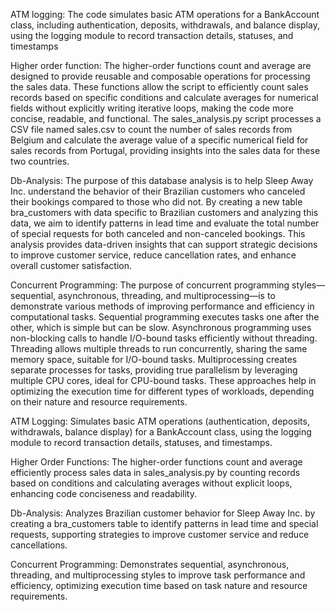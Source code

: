 ATM logging: The code simulates basic ATM operations for a BankAccount class, including authentication, deposits, withdrawals, and balance display, using the logging module to record transaction details, statuses, and timestamps

Higher order function: The higher-order functions count and average are designed to provide reusable and composable operations for processing the sales data. These functions allow the script to efficiently count sales records based on specific conditions and calculate averages for numerical fields without explicitly writing iterative loops, making the code more concise, readable, and functional. The sales_analysis.py script processes a CSV file named sales.csv to count the number of sales records from Belgium and calculate the average value of a specific numerical field for sales records from Portugal, providing insights into the sales data for these two countries.

Db-Analysis: The purpose of this database analysis is to help Sleep Away Inc. understand the behavior of their Brazilian customers who canceled their bookings compared to those who did not. By creating a new table bra_customers with data specific to Brazilian customers and analyzing this data, we aim to identify patterns in lead time and evaluate the total number of special requests for both canceled and non-canceled bookings. This analysis provides data-driven insights that can support strategic decisions to improve customer service, reduce cancellation rates, and enhance overall customer satisfaction.

Concurrent Programming: The purpose of concurrent programming styles—sequential, asynchronous, threading, and multiprocessing—is to demonstrate various methods of improving performance and efficiency in computational tasks. Sequential programming executes tasks one after the other, which is simple but can be slow. Asynchronous programming uses non-blocking calls to handle I/O-bound tasks efficiently without threading. Threading allows multiple threads to run concurrently, sharing the same memory space, suitable for I/O-bound tasks. Multiprocessing creates separate processes for tasks, providing true parallelism by leveraging multiple CPU cores, ideal for CPU-bound tasks. These approaches help in optimizing the execution time for different types of workloads, depending on their nature and resource requirements. 

ATM Logging: Simulates basic ATM operations (authentication, deposits, withdrawals, balance display) for a BankAccount class, using the logging module to record transaction details, statuses, and timestamps.

Higher Order Functions: The higher-order functions count and average efficiently process sales data in sales_analysis.py by counting records based on conditions and calculating averages without explicit loops, enhancing code conciseness and readability.

Db-Analysis: Analyzes Brazilian customer behavior for Sleep Away Inc. by creating a bra_customers table to identify patterns in lead time and special requests, supporting strategies to improve customer service and reduce cancellations.

Concurrent Programming: Demonstrates sequential, asynchronous, threading, and multiprocessing styles to improve task performance and efficiency, optimizing execution time based on task nature and resource requirements.




